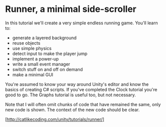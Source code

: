 # Runner, a minimal side-scroller
In this tutorial we'll create a very simple endless running game. You'll learn to:
  - generate a layered background
  - reuse objects
  - use simple physics
  - detect input to make the player jump
  - implement a power-up
  - write a small event manager
  - switch stuff on and off on demand
  - make a minimal GUI

You're assumed to know your way around Unity's editor and know the basics of creating C# scripts. If you've completed the Clock tutorial you're good to go. The Graphs tutorial is useful too, but not necessary.

Note that I will often omit chunks of code that have remained the same, only new code is shown. The context of the new code should be clear.

[http://catlikecoding.com/unity/tutorials/runner/]